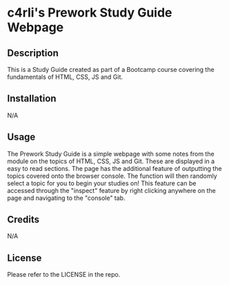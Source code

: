 # c4rli's Prework Study Guide Webpage

## Description

This is a Study Guide created as part of a Bootcamp course covering the fundamentals of HTML, CSS, JS and Git.

## Installation

N/A

## Usage

The Prework Study Guide is a simple webpage with some notes from the module on the topics of HTML, CSS, JS and Git. These are displayed in a easy to read sections. 
The page has the additional feature of outputting the topics covered onto the browser console. The function will then randomly select a topic for you to begin your studies on! 
This feature can be accessed through the "inspect" feature by right clicking anywhere on the page and navigating to the "console" tab. 

## Credits

N/A

## License

Please refer to the LICENSE in the repo.